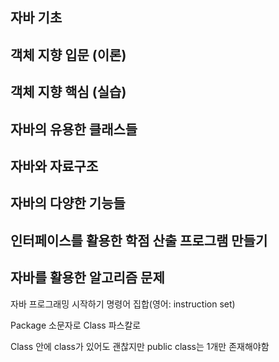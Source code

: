 ## 자바 기초
## 객체 지향 입문 (이론)
## 객체 지향 핵심 (실습)
## 자바의 유용한 클래스들
## 자바와 자료구조
## 자바의 다양한 기능들
## 인터페이스를 활용한 학점 산출 프로그램 만들기
## 자바를 활용한 알고리즘 문제

자바 프로그래밍 시작하기
명령어 집합(영어: instruction set)


Package 소문자로 
Class 파스칼로

Class 안에 class가 있어도 괜찮지만
public class는 1개만 존재해야함